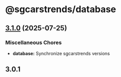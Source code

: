 # @sgcarstrends/database

## [3.1.0](https://github.com/sgcarstrends/sgcarstrends/compare/database-v3.0.1...database-v3.1.0) (2025-07-25)


### Miscellaneous Chores

* **database:** Synchronize sgcarstrends versions

## 3.0.1
